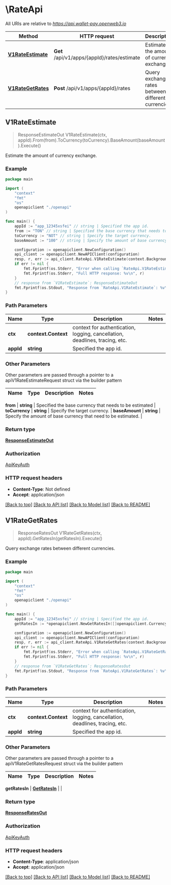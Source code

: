 # \RateApi

All URIs are relative to *https://api.wallet-pay.openweb3.io*

Method | HTTP request | Description
------------- | ------------- | -------------
[**V1RateEstimate**](RateApi.md#V1RateEstimate) | **Get** /api/v1/apps/{appId}/rates/estimate | Estimate the amount of currency exchange.
[**V1RateGetRates**](RateApi.md#V1RateGetRates) | **Post** /api/v1/apps/{appId}/rates | Query exchange rates between different currencies. 



## V1RateEstimate

> ResponseEstimateOut V1RateEstimate(ctx, appId).From(from).ToCurrency(toCurrency).BaseAmount(baseAmount).Execute()

Estimate the amount of currency exchange.



### Example

```go
package main

import (
    "context"
    "fmt"
    "os"
    openapiclient "./openapi"
)

func main() {
    appId := "app_12345xsfei" // string | Specified the app id.
    from := "TON" // string | Specified the base currency that needs to be estimated
    toCurrency := "NOT" // string | Specify the target currency.
    baseAmount := "100" // string | Specify the amount of base currency that need to be estimated.

    configuration := openapiclient.NewConfiguration()
    api_client := openapiclient.NewAPIClient(configuration)
    resp, r, err := api_client.RateApi.V1RateEstimate(context.Background(), appId).From(from).ToCurrency(toCurrency).BaseAmount(baseAmount).Execute()
    if err != nil {
        fmt.Fprintf(os.Stderr, "Error when calling `RateApi.V1RateEstimate``: %v\n", err)
        fmt.Fprintf(os.Stderr, "Full HTTP response: %v\n", r)
    }
    // response from `V1RateEstimate`: ResponseEstimateOut
    fmt.Fprintf(os.Stdout, "Response from `RateApi.V1RateEstimate`: %v\n", resp)
}
```

### Path Parameters


Name | Type | Description  | Notes
------------- | ------------- | ------------- | -------------
**ctx** | **context.Context** | context for authentication, logging, cancellation, deadlines, tracing, etc.
**appId** | **string** | Specified the app id. | 

### Other Parameters

Other parameters are passed through a pointer to a apiV1RateEstimateRequest struct via the builder pattern


Name | Type | Description  | Notes
------------- | ------------- | ------------- | -------------

 **from** | **string** | Specified the base currency that needs to be estimated | 
 **toCurrency** | **string** | Specify the target currency. | 
 **baseAmount** | **string** | Specify the amount of base currency that need to be estimated. | 

### Return type

[**ResponseEstimateOut**](ResponseEstimateOut.md)

### Authorization

[ApiKeyAuth](../README.md#ApiKeyAuth)

### HTTP request headers

- **Content-Type**: Not defined
- **Accept**: application/json

[[Back to top]](#) [[Back to API list]](../README.md#documentation-for-api-endpoints)
[[Back to Model list]](../README.md#documentation-for-models)
[[Back to README]](../README.md)


## V1RateGetRates

> ResponseRatesOut V1RateGetRates(ctx, appId).GetRatesIn(getRatesIn).Execute()

Query exchange rates between different currencies. 



### Example

```go
package main

import (
    "context"
    "fmt"
    "os"
    openapiclient "./openapi"
)

func main() {
    appId := "app_12345xsfei" // string | Specified the app id.
    getRatesIn := *openapiclient.NewGetRatesIn([]openapiclient.CurrencyPair{*openapiclient.NewCurrencyPair("TON", "NOT")}) // GetRatesIn | 

    configuration := openapiclient.NewConfiguration()
    api_client := openapiclient.NewAPIClient(configuration)
    resp, r, err := api_client.RateApi.V1RateGetRates(context.Background(), appId).GetRatesIn(getRatesIn).Execute()
    if err != nil {
        fmt.Fprintf(os.Stderr, "Error when calling `RateApi.V1RateGetRates``: %v\n", err)
        fmt.Fprintf(os.Stderr, "Full HTTP response: %v\n", r)
    }
    // response from `V1RateGetRates`: ResponseRatesOut
    fmt.Fprintf(os.Stdout, "Response from `RateApi.V1RateGetRates`: %v\n", resp)
}
```

### Path Parameters


Name | Type | Description  | Notes
------------- | ------------- | ------------- | -------------
**ctx** | **context.Context** | context for authentication, logging, cancellation, deadlines, tracing, etc.
**appId** | **string** | Specified the app id. | 

### Other Parameters

Other parameters are passed through a pointer to a apiV1RateGetRatesRequest struct via the builder pattern


Name | Type | Description  | Notes
------------- | ------------- | ------------- | -------------

 **getRatesIn** | [**GetRatesIn**](GetRatesIn.md) |  | 

### Return type

[**ResponseRatesOut**](ResponseRatesOut.md)

### Authorization

[ApiKeyAuth](../README.md#ApiKeyAuth)

### HTTP request headers

- **Content-Type**: application/json
- **Accept**: application/json

[[Back to top]](#) [[Back to API list]](../README.md#documentation-for-api-endpoints)
[[Back to Model list]](../README.md#documentation-for-models)
[[Back to README]](../README.md)

